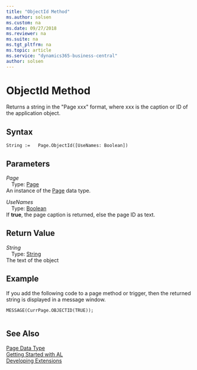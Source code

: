 ```yaml
---
title: "ObjectId Method"
ms.author: solsen
ms.custom: na
ms.date: 09/27/2018
ms.reviewer: na
ms.suite: na
ms.tgt_pltfrm: na
ms.topic: article
ms.service: "dynamics365-business-central"
author: solsen
---
```

[//]: # (START>DO_NOT_EDIT)
[//]: # (IMPORTANT:Do not edit any of the content between here and the END>DO_NOT_EDIT.)
[//]: # (Any modifications should be made in the .resx files in the ModernDev repo.)
# ObjectId Method
Returns a string in the "Page xxx" format, where xxx is the caption or ID of the application object.

## Syntax
```
String :=   Page.ObjectId([UseNames: Boolean])
```
## Parameters
*Page*  
&emsp;Type: [Page](page-data-type.md)  
An instance of the [Page](page-data-type.md) data type.  

*UseNames*  
&emsp;Type: [Boolean](boolean-data-type.md)  
If **true**, the page caption is returned, else the page ID as text.  


## Return Value
*String*  
&emsp;Type: [String](string-data-type.md)  
The text of the object  


[//]: # (IMPORTANT: END>DO_NOT_EDIT)

## Example  
 If you add the following code to a page method or trigger, then the returned string is displayed in a message window.  
  
```  
MESSAGE(CurrPage.OBJECTID(TRUE));  
  
```
## See Also
[Page Data Type](page-data-type.md)  
[Getting Started with AL](../devenv-get-started.md)  
[Developing Extensions](../devenv-dev-overview.md)